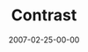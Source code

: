 ---
layout: message
category: message
series: "Kingdom"
title: "Contrast"
date: 2007-02-25-00-00
message_id: 30
audio: "http://s3.amazonaws.com/crossroads-media/media/legacy/mp3/Kingdom_02_Contrast_02-25-07_Tome.mp3"
audio-duration: "39:17"
explicit: "N"
---